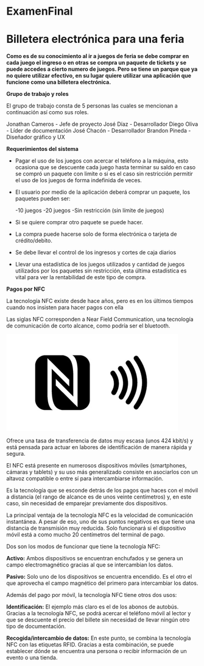 # ExamenFinal
# Billetera electrónica para una feria

**Como es de su conocimiento al ir a juegos de feria se debe comprar en cada juego el ingreso o en otras se compra un paquete de tickets y se puede accedes a cierto numero de juegos. Pero se tiene un parque que ya no quiere utilizar efectivo, en su lugar quiere utilizar una aplicación que funcione como una billetera electrónica.**

**Grupo de trabajo y roles**

El grupo de trabajo consta de 5 personas las cuales se mencionan a continuación así como sus roles.

Jonathan Cameros - Jefe de proyecto
José Díaz - Desarrollador
Diego Oliva - Líder de documentación
José Chacón - Desarrollador
Brandon Pineda - Diseñador gráfico y UX

**Requerimientos del sistema**
 
- 	Pagar el uso de los juegos con acercar el teléfono a la máquina, esto ocasiona que se descuente cada juego hasta terminar su saldo en caso se compró un paquete con limite o si es el caso sin restricción permitir el uso de los juegos de forma indefinida de veces.
- 	El usuario por medio de la aplicación deberá comprar un paquete, los paquetes pueden ser:

      -10 juegos
      -20 juegos
      -Sin restricción (sin límite de juegos)
      
- 	Si se quiere comprar otro paquete se puede hacer.
- 	La compra puede hacerse solo de forma electrónica o tarjeta de crédito/debito.
- 	Se debe llevar el control de los ingresos y cortes de caja diarios
- 	Llevar una estadística de los juegos utilizados y cantidad de juegos utilizados por los paquetes sin restricción, esta última estadística es 
        vital para ver la rentabilidad de este tipo de compra.


**Pagos por NFC**

La tecnología NFC existe desde hace años, pero es en los últimos tiempos cuando nos insisten para hacer pagos con ella

Las siglas NFC corresponden a Near Field Communication, una tecnología de comunicación de corto alcance, como podría ser el bluetooth.

![](https://github.com/Cxmeros/ExamenFinal/blob/main/img/450_1000-63.jpg)

Ofrece una tasa de transferencia de datos muy escasa (unos 424 kbit/s) y está pensada para actuar en labores de identificación de manera rápida y segura.

El NFC está presente en numerosos dispositivos móviles (smartphones, cámaras y tablets) y su uso más generalizado consiste en asociarlos con un altavoz compatible o entre sí para intercambiarse información.

Es la tecnología que se esconde detrás de los pagos que haces con el móvil a distancia (el rango de alcance es de unos veinte centímetros) y, en este caso, sin necesidad de emparejar previamente dos dispositivos.

La principal ventaja de la tecnología NFC es la velocidad de comunicación instantánea. A pesar de eso, uno de sus puntos negativos es que tiene una distancia de transmisión muy reducida. Solo funcionará si el dispositivo móvil está a como mucho 20 centímetros del terminal de pago.

Dos son los modos de funcionar que tiene la tecnología NFC:

**Activo:** Ambos dispositivos se encuentran enchufados y se genera un campo electromagnético gracias al que se intercambian los datos.

**Pasivo:** Solo uno de los dispositivos se encuentra encendido. Es el otro el que aprovecha el campo magnético del primero para intercambiar los datos.

Además del pago por móvil, la tecnología NFC tiene otros dos usos:

**Identificación:** El ejemplo más claro es el de los abonos de autobús. Gracias a la tecnología NFC, se podrá acercar el teléfono móvil al lector y que se descuente el precio del billete sin necesidad de llevar ningún otro tipo de documentación.

**Recogida/intercambio de datos:** En este punto, se combina la tecnología NFC con las etiquetas RFID. Gracias a esta combinación, se puede establecer dónde se encuentra una persona o recibir información de un evento o una tienda.
